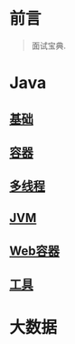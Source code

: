 # 前言

> 面试宝典.

# Java
## [基础](/Java/基础.md)
## [容器](/Java/容器.md)
## [多线程](/Java/多线程.md)
## [JVM](/Java/JVM.md)
## [Web容器](/Java/Web容器.md)
## [工具](/Java/工具.md)
# 大数据


